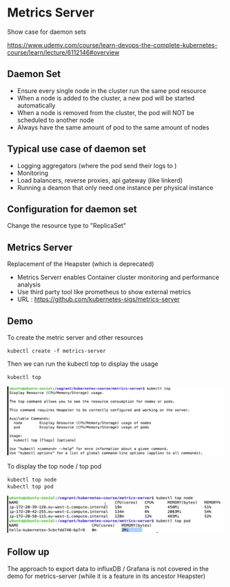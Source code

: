 # Metrics Server 
Show case for daemon sets

https://www.udemy.com/course/learn-devops-the-complete-kubernetes-course/learn/lecture/6112146#overview

## Daemon Set
- Ensure every single node in the cluster run the same pod resource
- When a node is added to the cluster, a new pod will be started automatically
- When a node is removed from the cluster, the pod will NOT be scheduled to another node
- Always have the same amount of pod to the same amount of nodes

## Typical use case of daemon set
- Logging aggregators (where the pod send their logs to )
- Monitoring 
- Load balancers, reverse proxies, api gateway (like linkerd)
- Running a deamon that only need one instance per physical instance

## Configuration for daemon set
Change the resource type to "ReplicaSet"

## Metrics Server
Replacement of the Heapster (which is deprecated)
- Metrics Serverr enables Container cluster monitoring and performance analysis
- Use third party tool like prometheus to show external metrics
- URL : https://github.com/kubernetes-sigs/metrics-server

## Demo
To create the metric server and other resources

    kubectl create -f metrics-server
     
Then we can run the kubectl top to display the usage

    kubectl top     
    
![image](kubectlTop.png)     

To display the top node / top pod

    kubectl top node
    kubectl top pod
    
![image](topNodePodResult.png)         
    
    
## Follow up
The approach to export data to influxDB / Grafana is not covered 
in the demo for metrics-server (while it is a feature in its ancestor Heapster)
